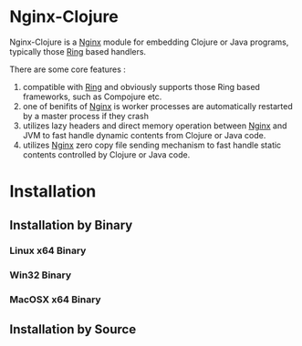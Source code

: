Nginx-Clojure
=============

Nginx-Clojure is a [Nginx](http://nginx.org/) module for embedding Clojure or Java programs, typically those [Ring](https://github.com/ring-clojure/ring/blob/master/SPEC) based handlers.

There are some core features :

1. compatible with [Ring](https://github.com/ring-clojure/ring/blob/master/SPEC) and obviously supports those Ring based frameworks, such as Compojure etc.
1. one of  benifits of [Nginx](http://nginx.org/) is worker processes are automatically restarted by a master process if they crash
1. utilizes lazy headers and direct memory operation between [Nginx](http://nginx.org/) and JVM to fast handle dynamic contents from Clojure or Java code.
1. utilizes [Nginx](http://nginx.org/) zero copy file sending mechanism to fast handle static contents controlled by Clojure or Java code.


Installation
=============

Installation by Binary
-------------

### Linux x64 Binary


### Win32 Binary


### MacOSX x64 Binary


Installation by Source
-------------